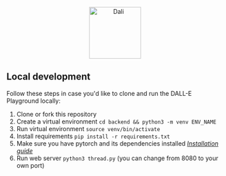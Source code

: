 <p align="center">

<img src="https://user-images.githubusercontent.com/6180201/231755090-4e487da8-a9fa-4d9f-b6e3-4271f7db4ead.png" width="120" alt="Dali">

## Local development

Follow these steps in case you'd like to clone and run the DALL-E Playground locally:

1. Clone or fork this repository
2. Create a virtual environment `cd backend && python3 -m venv ENV_NAME`
3. Run virtual environment `source venv/bin/activate`
4. Install requirements `pip install -r requirements.txt`
5. Make sure you have pytorch and its dependencies
   installed _[Installation guide](https://pytorch.org/get-started/locally/)_
6. Run web server `python3 thread.py` (you can change from 8080 to your own port)
